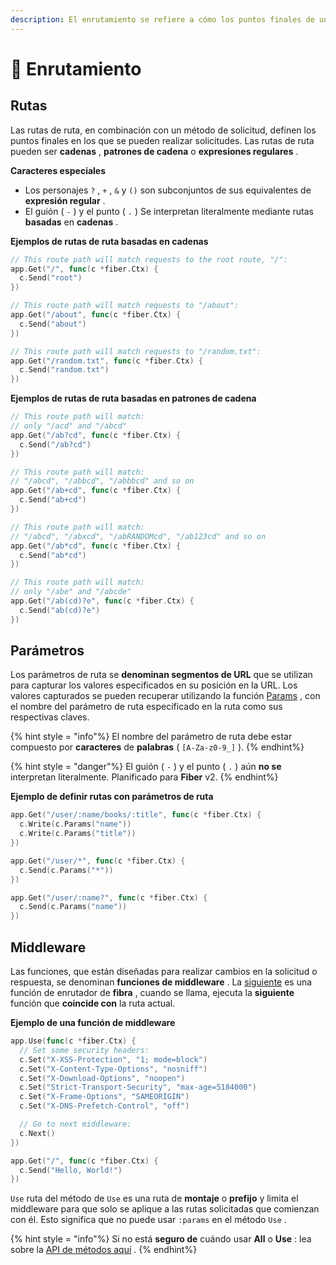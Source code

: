 ```yaml
---
description: El enrutamiento se refiere a cómo los puntos finales de una aplicación (URI) responden a las solicitudes de los clientes.
---
```


# 🔌 Enrutamiento

## Rutas

Las rutas de ruta, en combinación con un método de solicitud, definen los puntos finales en los que se pueden realizar solicitudes. Las rutas de ruta pueden ser **cadenas** , **patrones de cadena** o **expresiones regulares** .

**Caracteres especiales**

- Los personajes `?` , `+` , `&` y `()` son subconjuntos de sus equivalentes de **expresión regular** .
- El guión ( `-` ) y el punto ( `.` ) Se interpretan literalmente mediante rutas **basadas** en **cadenas** .

**Ejemplos de rutas de ruta basadas en cadenas**

```go
// This route path will match requests to the root route, "/":
app.Get("/", func(c *fiber.Ctx) {
  c.Send("root")
})

// This route path will match requests to "/about":
app.Get("/about", func(c *fiber.Ctx) {
  c.Send("about")
})

// This route path will match requests to "/random.txt":
app.Get("/random.txt", func(c *fiber.Ctx) {
  c.Send("random.txt")
})
```

**Ejemplos de rutas de ruta basadas en patrones de cadena**

```go
// This route path will match:
// only "/acd" and "/abcd"
app.Get("/ab?cd", func(c *fiber.Ctx) {
  c.Send("/ab?cd")
})

// This route path will match:
// "/abcd", "/abbcd", "/abbbcd" and so on
app.Get("/ab+cd", func(c *fiber.Ctx) {
  c.Send("ab+cd")
})

// This route path will match:
// "/abcd", "/abxcd", "/abRANDOMcd", "/ab123cd" and so on
app.Get("/ab*cd", func(c *fiber.Ctx) {
  c.Send("ab*cd")
})

// This route path will match:
// only "/abe" and "/abcde"
app.Get("/ab(cd)?e", func(c *fiber.Ctx) {
  c.Send("ab(cd)?e")
})
```

## Parámetros

Los parámetros de ruta se **denominan segmentos de URL** que se utilizan para capturar los valores especificados en su posición en la URL. Los valores capturados se pueden recuperar utilizando la función [Params](https://fiber.wiki/context#params) , con el nombre del parámetro de ruta especificado en la ruta como sus respectivas claves.

{% hint style = "info"%} El nombre del parámetro de ruta debe estar compuesto por **caracteres** de **palabras** ( `[A-Za-z0-9_]` ). {% endhint%}

{% hint style = "danger"%} El guión ( `-` ) y el punto ( `.` ) aún **no se** interpretan literalmente.
 Planificado para **Fiber** v2. {% endhint%}

**Ejemplo de definir rutas con parámetros de ruta**

```go
app.Get("/user/:name/books/:title", func(c *fiber.Ctx) {
  c.Write(c.Params("name"))
  c.Write(c.Params("title"))
})

app.Get("/user/*", func(c *fiber.Ctx) {
  c.Send(c.Params("*"))
})

app.Get("/user/:name?", func(c *fiber.Ctx) {
  c.Send(c.Params("name"))
})
```

## Middleware

Las funciones, que están diseñadas para realizar cambios en la solicitud o respuesta, se denominan **funciones de middleware** . La [siguiente](https://github.com/gofiber/docs/tree/34729974f7d6c1d8363076e7e88cd71edc34a2ac/context/README.md#next) es una función de enrutador de **fibra** , cuando se llama, ejecuta la **siguiente** función que **coincide con** la ruta actual.

**Ejemplo de una función de middleware**

```go
app.Use(func(c *fiber.Ctx) {
  // Set some security headers:
  c.Set("X-XSS-Protection", "1; mode=block")
  c.Set("X-Content-Type-Options", "nosniff")
  c.Set("X-Download-Options", "noopen")
  c.Set("Strict-Transport-Security", "max-age=5184000")
  c.Set("X-Frame-Options", "SAMEORIGIN")
  c.Set("X-DNS-Prefetch-Control", "off")

  // Go to next middleware:
  c.Next()
})

app.Get("/", func(c *fiber.Ctx) {
  c.Send("Hello, World!")
})
```

`Use` ruta del método de `Use` es una ruta de **montaje** o **prefijo** y limita el middleware para que solo se aplique a las rutas solicitadas que comienzan con él. Esto significa que no puede usar `:params` en el método `Use` .

{% hint style = "info"%} Si no está **seguro de** cuándo usar **All** o **Use** : lea sobre la [API de métodos aquí](https://fiber.wiki/application#methods) . {% endhint%}

